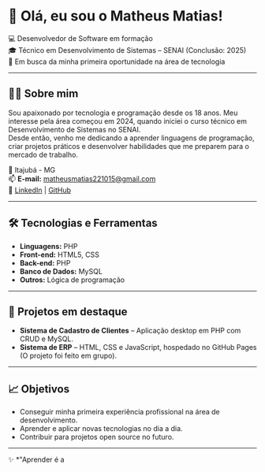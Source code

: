 # 👋 Olá, eu sou o Matheus Matias!

💻 Desenvolvedor de Software em formação  
🎓 Técnico em Desenvolvimento de Sistemas – SENAI (Conclusão: 2025)  
🚀 Em busca da minha primeira oportunidade na área de tecnologia

---

## 🧑‍💻 Sobre mim
Sou apaixonado por tecnologia e programação desde os 18 anos. Meu interesse pela área começou em 2024, quando iniciei o curso técnico em Desenvolvimento de Sistemas no SENAI.  
Desde então, venho me dedicando a aprender linguagens de programação, criar projetos práticos e desenvolver habilidades que me preparem para o mercado de trabalho.

📍 Itajubá - MG  
📫 **E-mail:** matheusmatias221015@gmail.com  
🔗 [LinkedIn](https://www.linkedin.com/in/matheus-matias-pinto/) | [GitHub](https://github.com/manomt)

---

## 🛠 Tecnologias e Ferramentas
- **Linguagens:** PHP  
- **Front-end:** HTML5, CSS  
- **Back-end:** PHP
- **Banco de Dados:** MySQL 
- **Outros:** Lógica de programação

---

## 📂 Projetos em destaque
- **Sistema de Cadastro de Clientes** – Aplicação desktop em PHP com CRUD e MySQL.  
- **Sistema de ERP** – HTML, CSS e JavaScript, hospedado no GitHub Pages (O projeto foi feito em grupo).

---

## 📈 Objetivos
- Conseguir minha primeira experiência profissional na área de desenvolvimento.  
- Aprender e aplicar novas tecnologias no dia a dia.  
- Contribuir para projetos open source no futuro.

---

✨ *"Aprender é a 
